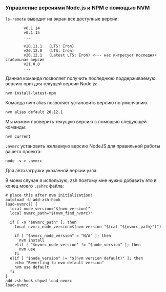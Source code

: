 ### Управление версиями Node.js и NPM с помощью NVM


```ls-remote``` выводит на экран все доступные версии:

```
        v0.1.14
        v0.1.15
        ...
        
        v20.11.1   (LTS: Iron)
        v20.12.0   (LTS: Iron)
        v20.12.1   (Latest LTS: Iron) <--- нас интресует последняя стабильная версия
        v21.0.0
        ...

```


Данная команда позволяет получить последнюю поддерживаемую версию npm для текущей версии Node.js:

```
nvm install-latest-npm 
```

Команда nvm alias позволяет установить версию по умолчанию.

```
nvm alias default 20.12.1
```


Мы можем проверить текущую версию с помощью следующей команды:
```
nvm current
```

```.nvmrc``` установить желаемую версию NodeJS для правильной работы вашего проекта:
```
node -v > .nvmrc
```

Для автозагрузки указанной версии узла

В моем случае я использую, zsh поэтому мне нужно добавить это в конец моего ```.zshrc``` файла:

```
# place this after nvm initialization!
autoload -U add-zsh-hook
load-nvmrc() {
  local node_version="$(nvm version)"
  local nvmrc_path="$(nvm_find_nvmrc)"

  if [ -n "$nvmrc_path" ]; then
    local nvmrc_node_version=$(nvm version "$(cat "${nvmrc_path}")")

    if [ "$nvmrc_node_version" = "N/A" ]; then
      nvm install
    elif [ "$nvmrc_node_version" != "$node_version" ]; then
      nvm use
    fi
  elif [ "$node_version" != "$(nvm version default)" ]; then
    echo "Reverting to nvm default version"
    nvm use default
  fi
}
add-zsh-hook chpwd load-nvmrc
load-nvmrc
```
